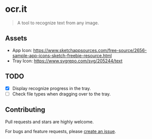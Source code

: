 # ocr.it

> A tool to recognize text from any image.

## Assets

- App Icon: https://www.sketchappsources.com/free-source/2656-sample-app-icons-sketch-freebie-resource.html
- Tray Icon: https://www.svgrepo.com/svg/205244/text

## TODO

- [x] Display recognize progress in the tray.
- [ ] Check file types when dragging over to the tray.

## Contributing

Pull requests and stars are highly welcome.

For bugs and feature requests, please [create an issue](https://github.com/bubkoo/ocr.it/issues/new).
